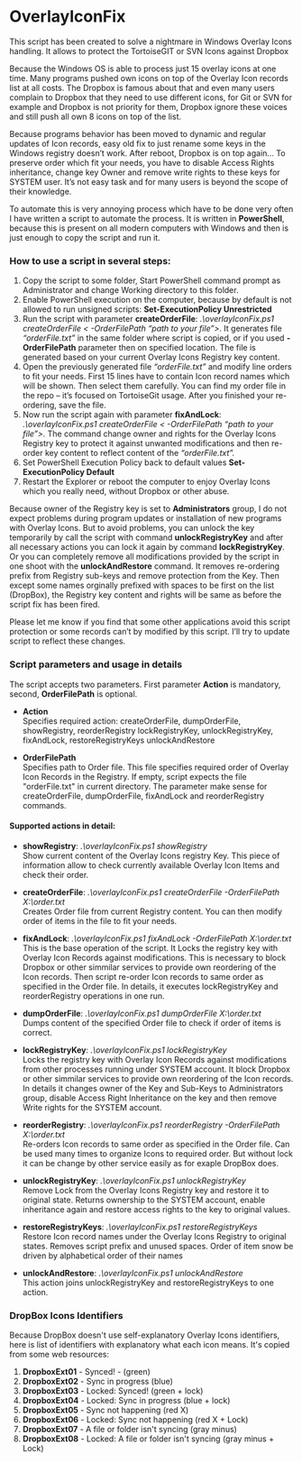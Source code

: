 # OverlayIconFix
This script has been created to solve a nightmare in Windows Overlay Icons handling. It allows to protect the TortoiseGIT or SVN Icons against Dropbox

Because the Windows OS is able to process just 15 overlay icons at one time. Many programs pushed own icons on top of the Overlay Icon records list at all costs. The Dropbox is famous about that and even many users complain to Dropbox that they need to use different icons, for Git or SVN for example and Dropbox is not priority for them, Dropbox ignore these voices and still push all own 8 icons on top of the list.

Because programs behavior has been moved to dynamic and regular updates of Icon records, easy old fix to just rename some keys in the Windows registry doesn’t work. After reboot, Dropbox is on top again… To preserve order which fit your needs, you have to disable Access Rights inheritance, change key Owner and remove write rights to these keys for SYSTEM user. It’s not easy task and for many users is beyond the scope of their knowledge. 

To automate this is very annoying process which have to be done very often I have written a script to automate the process. It is written in **PowerShell**, because this is present on all modern computers with Windows and then is just enough to copy the script and run it.

### How to use a script in several steps:
1.	Copy the script to some folder, Start PowerShell command prompt as Administrator and change Working directory to this folder.
2.	Enable PowerShell execution on the computer, because by default is not allowed to run unsigned scripts:  **Set-ExecutionPolicy Unrestricted**
3.	Run the script with parameter **createOrderFile**: *.\overlayIconFix.ps1 createOrderFile < -OrderFilePath “path to your file”>*. It generates file *“orderFile.txt”* in the same folder where script is copied, or if you used **-OrderFilePath** parameter then on specified location. The file is generated based on your current Overlay Icons Registry key content.
4.	Open the previously generated file *“orderFile.txt”* and modify line orders to fit your needs. First 15 lines have to contain Icon record names which will be shown. Then select them carefully. You can find my order file in the repo – it’s focused on TortoiseGit usage. After you finished your re-ordering, save the file.
5.	Now run the script again with parameter **fixAndLock**:  *.\overlayIconFix.ps1 createOrderFile < -OrderFilePath “path to your file”>*. The command change owner and rights for the Overlay Icons Registry key to protect it against unwanted modifications and then re-order key content to reflect content of the *“orderFile.txt”.*
6. Set PowerShell Execution Policy back to default values **Set-ExecutionPolicy Default**
7.	Restart the Explorer or reboot the computer to enjoy Overlay Icons which you really need, without Dropbox or other abuse.


Because owner of the Registry key is set to **Administrators** group, I do not expect problems during program updates or installation of new programs with Overlay Icons. But to avoid problems, you can unlock the key temporarily by call the script with command **unlockRegistryKey** and after all necessary actions you can lock it again by command **lockRegistryKey**. Or you can completely remove all modifications provided by the script in one shoot with the **unlockAndRestore** command. It removes re-ordering prefix from Registry sub-keys and remove protection from the Key. Then except some names orginally prefixed with spaces to be first on the list (DropBox), the Registry key content and rights will be same as before the script fix has been fired.

Please let me know if you find that some other applications avoid this script protection or some records can’t by modified by this script. I’ll try to update script to reflect these changes.

### Script parameters and usage in details

The script accepts two parameters. First parameter **Action** is mandatory, second, **OrderFilePath** is optional.

* **Action**  
Specifies required action: createOrderFile, dumpOrderFile, showRegistry, reorderRegistry lockRegistryKey, unlockRegistryKey, fixAndLock, restoreRegistryKeys unlockAndRestore
 
* **OrderFilePath**    
Specifies path to Order file. This file specifies required order of Overlay Icon Records in the Registry. If empty, script expects the file "orderFile.txt" in current directory. The parameter make sense for createOrderFile, dumpOrderFile, fixAndLock and reorderRegistry commands.
    

#### Supported actions in detail:

* **showRegistry**:         *.\overlayIconFix.ps1 showRegistry*    
          Show current content of the Overlay Icons registry Key. This piece of information allow to check currently available Overlay Icon Items and check their order.

* **createOrderFile**:      *.\overlayIconFix.ps1 createOrderFile -OrderFilePath X:\order.txt*   
		Creates Order file from current Registry content. You can then modify order of items in the file to fit your needs.

* **fixAndLock**:           *.\overlayIconFix.ps1 fixAndLock -OrderFilePath X:\order.txt*    
    This is the base operation of the script. It Locks the registry key with Overlay Icon Records against modifications. This is necessary to block Dropbox or other simmilar services to provide own reordering of the Icon records. Then script re-order Icon records to same order as specified in the Order file.	In details, it executes lockRegistryKey and reorderRegistry operations in one run.

* **dumpOrderFile**:        *.\overlayIconFix.ps1 dumpOrderFile X:\order.txt*    
		Dumps content of the specified Order file to check if order of items is correct.

* **lockRegistryKey**:      *.\overlayIconFix.ps1 lockRegistryKey*   
		Locks the registry key with Overlay Icon Records against modifications from other processes running under SYSTEM account. It block Dropbox or other simmilar services to provide own reordering of the Icon records. In details it changes owner of the Key and Sub-Keys to Administrators group, disable Access Right Inheritance on the key and then remove Write rights for the SYSTEM account. 

* **reorderRegistry**:      *.\overlayIconFix.ps1 reorderRegistry -OrderFilePath X:\order.txt*   
		Re-orders Icon records to same order as specified in the Order file. Can be used many times to organize Icons to required order. But without lock it can be change by	other service easily as for exaple DropBox does. 

* **unlockRegistryKey**:    *.\overlayIconFix.ps1 unlockRegistryKey*   
		Remove Lock from the Overlay Icons Registry key and restore it to original state. Returns ownership to the SYSTEM account, enable inheritance again and restore access rights to the key to original values.

* **restoreRegistryKeys**:  *.\overlayIconFix.ps1 restoreRegistryKeys*   
		Restore Icon record names under the Overlay Icons Registry to original states. Removes script prefix and unused spaces. Order of item snow be driven by alphabetical order of their names

* **unlockAndRestore**:     *.\overlayIconFix.ps1 unlockAndRestore*    
		This action joins unlockRegistryKey and restoreRegistryKeys to one action.


### DropBox Icons Identifiers

Because DropBox doesn't use self-explanatory Overlay Icons identifiers, here is list of identifiers with explanatory what each icon means. It's copied from some web resources:

 1. **DropboxExt01** - Synced! - (green)
 2. **DropboxExt02** - Sync in progress (blue)
 3. **DropboxExt03** - Locked: Synced! (green + lock)
 4. **DropboxExt04** - Locked: Sync in progress (blue + lock)
 5. **DropboxExt05** - Sync not happening (red X)
 6. **DropboxExt06** - Locked: Sync not happening (red X + Lock)
 7. **DropboxExt07** - A file or folder isn't syncing (gray minus)
 8. **DropboxExt08** - Locked: A file or folder isn't syncing (gray minus + Lock)

